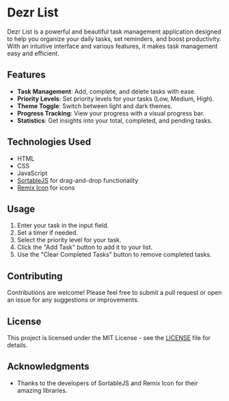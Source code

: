 # Dezr List

Dezr List is a powerful and beautiful task management application designed to help you organize your daily tasks, set reminders, and boost productivity. With an intuitive interface and various features, it makes task management easy and efficient.

## Features

- **Task Management**: Add, complete, and delete tasks with ease.
- **Priority Levels**: Set priority levels for your tasks (Low, Medium, High).
- **Theme Toggle**: Switch between light and dark themes.
- **Progress Tracking**: View your progress with a visual progress bar.
- **Statistics**: Get insights into your total, completed, and pending tasks.

## Technologies Used

- HTML
- CSS
- JavaScript
- [SortableJS](https://sortablejs.github.io/Sortable/) for drag-and-drop functionality
- [Remix Icon](https://remixicon.com/) for icons


## Usage

1. Enter your task in the input field.
2. Set a timer if needed.
3. Select the priority level for your task.
4. Click the "Add Task" button to add it to your list.
5. Use the "Clear Completed Tasks" button to remove completed tasks.

## Contributing

Contributions are welcome! Please feel free to submit a pull request or open an issue for any suggestions or improvements.

## License

This project is licensed under the MIT License - see the [LICENSE](LICENSE) file for details.

## Acknowledgments

- Thanks to the developers of SortableJS and Remix Icon for their amazing libraries.
